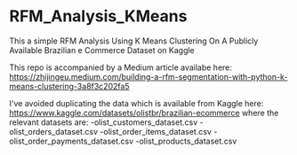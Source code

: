 # RFM_Analysis_KMeans
This a simple RFM Analysis Using K Means Clustering On A Publicly Available Brazilian e Commerce Dataset on Kaggle

This repo is accompanied by a Medium article availabe here:
https://zhijingeu.medium.com/building-a-rfm-segmentation-with-python-k-means-clustering-3a8f3c202fa5

I've avoided duplicating the data which is available from Kaggle here:
https://www.kaggle.com/datasets/olistbr/brazilian-ecommerce
where the relevant datasets are:
-olist_customers_dataset.csv
-olist_orders_dataset.csv
-olist_order_items_dataset.csv
-olist_order_payments_dataset.csv
-olist_products_dataset.csv

